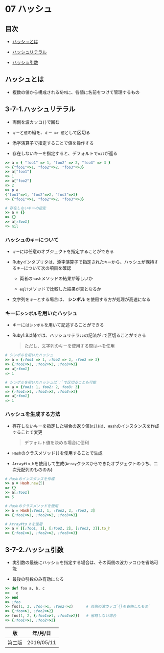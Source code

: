 07 ハッシュ
==========

## 目次

* [ハッシュとは](#ハッシュとは)

* [ハッシュリテラル](#3-7-1.ハッシュリテラル)

* [ハッシュ引数](#3-7-2.ハッシュ引数)



## ハッシュとは

* 複数の値から構成される`配列`に、各値に名前をつけて管理するもの



## 3-7-1.ハッシュリテラル

* 両側を波カッコ`{}`で囲む

* `キー`と`値`の組を、`キー => 値`として区切る

* 添字演算子で指定することで値を操作する

* 存在しないキーを指定すると、デフォルトで`nil`が返る

```ruby
>> a = { "foo1" => 1, "foo2" => 2, "foo3" => 3 }
=> {"foo1"=>1, "foo2"=>2, "foo3"=>3}
>> a["foo1"]
=> 1
>> a["foo2"]
=> 2
>> p a
{"foo1"=>1, "foo2"=>2, "foo3"=>3}
=> {"foo1"=>1, "foo2"=>2, "foo3"=>3}

# 存在しないキーの指定
>> a = {}
=> {}
>> a[:foo1]
=> nil
```



### ハッシュの`キー`について

* `キー`には任意のオブジェクトを指定することができる

* Rubyインタプリタは、添字演算子で指定された`キー`から、ハッシュが保持する`キー`について次の項目を確認

  * 両者の`hash`メソッドの結果が等しいか

  * `eql?`メソッドで比較した結果が真となるか

* 文字列を`キー`とする場合は、 **シンボル** を使用する方が処理が高速になる



### キーに`シンボル`を用いたハッシュ

* キーには`シンボル`を用いて記述することができる

* Ruby1.9以降では、ハッシュリテラルの記法が`:`で区切ることができる

  > ただし、文字列のキーを使用する際は`=>`を使用

```ruby
# シンボルを用いたハッシュ
>> a = {:foo1 => 1, :foo2 => 2, :foo3 => 3}
=> {:foo1=>1, :foo2=>2, :foo3=>3}
>> a[:foo1]
=> 1

# シンボルを用いたハッシュは`:`で区切ることも可能
>> a = {foo1: 1, foo2: 2, foo3: 3}
=> {:foo1=>1, :foo2=>2, :foo3=>3}
>> a[:foo1]
=> 1
```



### ハッシュを生成する方法

* 存在しないキーを指定した場合の返り値(`nil`)は、`Hash`のインスタンスを作成することで変更

  > デフォルト値を決める場合に便利

* `Hash`のクラスメソッド`[]`を使用することで生成

* `Array#to_h`を使用して生成(`Array`クラスからできたオブジェクトのうち、二次元配列のもののみ)

```ruby
# Hashのインスタンスを作成
>> a = Hash.new(5)
=> {}
>> a[:foo1]
=> 5

# Hashのクラスメソッドを使用
>> a = Hash[:foo1, 1, :foo2, 2, :foo3, 3]
=> {:foo1=>1, :foo2=>2, :foo3=>3}

# Array#to_hを使用
>> a = [[:foo1, 1], [:foo2, 2], [:foo3, 3]].to_h
=> {:foo1=>1, :foo2=>2, :foo3=>3}
```



## 3-7-2.ハッシュ引数

* 実引数の最後にハッシュを指定する場合は、その両側の波カッコ`{}`を省略可能

* 最後の引数のみ有効になる

```ruby
>> def foo a, b, c
>>   c
>> end
=> :foo
>> foo(1, 2, :foo=>1, :foo2=>2)      # 両側の波カッコ`{}を省略したもの`
=> {:foo=>1, :foo2=>2}
>> foo(1, 2, {:foo1=>1, :foo2=>2})   # 省略しない場合
=> {:foo1=>1, :foo2=>2}
```



| 版     | 年/月/日   |
| ------ | ---------- |
| 第二版 | 2019/05/11 |

